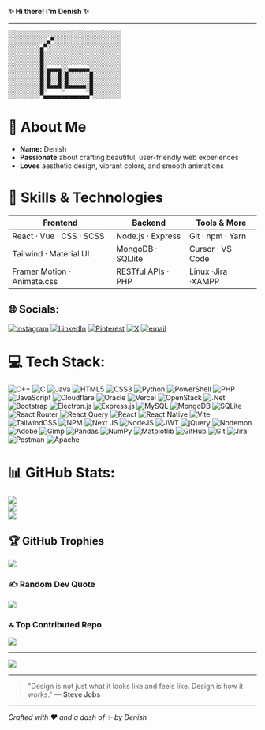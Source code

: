 **✨ Hi there! I'm **Denish** ✨**  

---

```
░░░░░░░░░░░░░░░░░░░░░░░░░░░░░░░░
░░░░░░░░░░░▄▀░░░░░░░░░░░░░░░░░░░
░░░░░░░░░▄▀░░░░░░░░░░░░░░░░░░░░░
░░░░░░░░░█░░░░░░░░░░░░░░░░░░░░░░
░░░░░░░░░█░░░░░░░░░░░░░░░░░░░░░░
░░░░░░░░░█░▄▄▄▄░░▄▄▄▄▄▄░░░░░░░░░
░░░░░░░░░█░█░░█░█░░░░░░█░░░░░░░░
░░░░░░░░░█░█░░█░█░░░░░░█░░░░░░░░
░░░░░░░░░█░▀▀▀▀░▀▀▀▀▀▀░█░░░░░░░░
░░░░░░░░░▀▄▄▄▄▄▄▄▄▄▄▄▄▄▀░░░░░░░░
```  

# 🌸 About Me

- **Name:** Denish  
- **Passionate** about crafting beautiful, user-friendly web experiences  
- **Loves** aesthetic design, vibrant colors, and smooth animations  

# 🚀 Skills & Technologies

| Frontend                   | Backend                  | Tools & More        |
|----------------------------|--------------------------|---------------------|
| React · Vue · CSS · SCSS   | Node.js · Express        | Git · npm · Yarn    |
| Tailwind · Material UI     | MongoDB · SQLlite        | Cursor · VS Code    |
| Framer Motion · Animate.css| RESTful APIs · PHP       | Linux ·Jira ·XAMPP  |


## 🌐 Socials:
[![Instagram](https://img.shields.io/badge/Instagram-%23E4405F.svg?logo=Instagram&logoColor=white)](https://instagram.com/den._.ish) [![LinkedIn](https://img.shields.io/badge/LinkedIn-%230077B5.svg?logo=linkedin&logoColor=white)](https://www.linkedin.com/in/denish-sharma/) [![Pinterest](https://img.shields.io/badge/Pinterest-%23E60023.svg?logo=Pinterest&logoColor=white)](https://pinterest.com/denishsharma701) [![X](https://img.shields.io/badge/X-black.svg?logo=X&logoColor=white)](https://x.com/@Denish_Sharma_) [![email](https://img.shields.io/badge/Email-D14836?logo=gmail&logoColor=white)](mailto:denishsharma701@gmail.com) 

# 💻 Tech Stack:
![C++](https://img.shields.io/badge/c++-%2300599C.svg?style=for-the-badge&logo=c%2B%2B&logoColor=white) ![C](https://img.shields.io/badge/c-%2300599C.svg?style=for-the-badge&logo=c&logoColor=white) ![Java](https://img.shields.io/badge/java-%23ED8B00.svg?style=for-the-badge&logo=openjdk&logoColor=white) ![HTML5](https://img.shields.io/badge/html5-%23E34F26.svg?style=for-the-badge&logo=html5&logoColor=white) ![CSS3](https://img.shields.io/badge/css3-%231572B6.svg?style=for-the-badge&logo=css3&logoColor=white) ![Python](https://img.shields.io/badge/python-3670A0?style=for-the-badge&logo=python&logoColor=ffdd54) ![PowerShell](https://img.shields.io/badge/PowerShell-%235391FE.svg?style=for-the-badge&logo=powershell&logoColor=white) ![PHP](https://img.shields.io/badge/php-%23777BB4.svg?style=for-the-badge&logo=php&logoColor=white) ![JavaScript](https://img.shields.io/badge/javascript-%23323330.svg?style=for-the-badge&logo=javascript&logoColor=%23F7DF1E) ![Cloudflare](https://img.shields.io/badge/Cloudflare-F38020?style=for-the-badge&logo=Cloudflare&logoColor=white) ![Oracle](https://img.shields.io/badge/Oracle-F80000?style=for-the-badge&logo=oracle&logoColor=white) ![Vercel](https://img.shields.io/badge/vercel-%23000000.svg?style=for-the-badge&logo=vercel&logoColor=white) ![OpenStack](https://img.shields.io/badge/Openstack-%23f01742.svg?style=for-the-badge&logo=openstack&logoColor=white) ![.Net](https://img.shields.io/badge/.NET-5C2D91?style=for-the-badge&logo=.net&logoColor=white) ![Bootstrap](https://img.shields.io/badge/bootstrap-%238511FA.svg?style=for-the-badge&logo=bootstrap&logoColor=white) ![Electron.js](https://img.shields.io/badge/Electron-191970?style=for-the-badge&logo=Electron&logoColor=white) ![Express.js](https://img.shields.io/badge/express.js-%23404d59.svg?style=for-the-badge&logo=express&logoColor=%2361DAFB) ![MySQL](https://img.shields.io/badge/mysql-4479A1.svg?style=for-the-badge&logo=mysql&logoColor=white) ![MongoDB](https://img.shields.io/badge/MongoDB-%234ea94b.svg?style=for-the-badge&logo=mongodb&logoColor=white) ![SQLite](https://img.shields.io/badge/sqlite-%2307405e.svg?style=for-the-badge&logo=sqlite&logoColor=white) ![React Router](https://img.shields.io/badge/React_Router-CA4245?style=for-the-badge&logo=react-router&logoColor=white) ![React Query](https://img.shields.io/badge/-React%20Query-FF4154?style=for-the-badge&logo=react%20query&logoColor=white) ![React](https://img.shields.io/badge/react-%2320232a.svg?style=for-the-badge&logo=react&logoColor=%2361DAFB) ![React Native](https://img.shields.io/badge/react_native-%2320232a.svg?style=for-the-badge&logo=react&logoColor=%2361DAFB) ![Vite](https://img.shields.io/badge/vite-%23646CFF.svg?style=for-the-badge&logo=vite&logoColor=white) ![TailwindCSS](https://img.shields.io/badge/tailwindcss-%2338B2AC.svg?style=for-the-badge&logo=tailwind-css&logoColor=white) ![NPM](https://img.shields.io/badge/NPM-%23CB3837.svg?style=for-the-badge&logo=npm&logoColor=white) ![Next JS](https://img.shields.io/badge/Next-black?style=for-the-badge&logo=next.js&logoColor=white) ![NodeJS](https://img.shields.io/badge/node.js-6DA55F?style=for-the-badge&logo=node.js&logoColor=white) ![JWT](https://img.shields.io/badge/JWT-black?style=for-the-badge&logo=JSON%20web%20tokens) ![jQuery](https://img.shields.io/badge/jquery-%230769AD.svg?style=for-the-badge&logo=jquery&logoColor=white) ![Nodemon](https://img.shields.io/badge/NODEMON-%23323330.svg?style=for-the-badge&logo=nodemon&logoColor=%BBDEAD) ![Adobe](https://img.shields.io/badge/adobe-%23FF0000.svg?style=for-the-badge&logo=adobe&logoColor=white) ![Gimp](https://img.shields.io/badge/Gimp-657D8B?style=for-the-badge&logo=gimp&logoColor=FFFFFF) ![Pandas](https://img.shields.io/badge/pandas-%23150458.svg?style=for-the-badge&logo=pandas&logoColor=white) ![NumPy](https://img.shields.io/badge/numpy-%23013243.svg?style=for-the-badge&logo=numpy&logoColor=white) ![Matplotlib](https://img.shields.io/badge/Matplotlib-%23ffffff.svg?style=for-the-badge&logo=Matplotlib&logoColor=black) ![GitHub](https://img.shields.io/badge/github-%23121011.svg?style=for-the-badge&logo=github&logoColor=white) ![Git](https://img.shields.io/badge/git-%23F05033.svg?style=for-the-badge&logo=git&logoColor=white) ![Jira](https://img.shields.io/badge/jira-%230A0FFF.svg?style=for-the-badge&logo=jira&logoColor=white) ![Postman](https://img.shields.io/badge/Postman-FF6C37?style=for-the-badge&logo=postman&logoColor=white) ![Apache](https://img.shields.io/badge/apache-%23D42029.svg?style=for-the-badge&logo=apache&logoColor=white)
# 📊 GitHub Stats:
![](https://github-readme-stats.vercel.app/api?username=Deniish&theme=aura&hide_border=false&include_all_commits=true&count_private=true)<br/>
![](https://nirzak-streak-stats.vercel.app/?user=Deniish&theme=aura&hide_border=false)<br/>
![](https://github-readme-stats.vercel.app/api/top-langs/?username=Deniish&theme=aura&hide_border=false&include_all_commits=true&count_private=true&layout=compact)

## 🏆 GitHub Trophies
![](https://github-profile-trophy.vercel.app/?username=Deniish&theme=radical&no-frame=false&no-bg=true&margin-w=4)

### ✍️ Random Dev Quote
![](https://quotes-github-readme.vercel.app/api?type=horizontal&theme=tokyonight)

### 🔝 Top Contributed Repo
![](https://github-contributor-stats.vercel.app/api?username=Deniish&limit=5&theme=monokai&combine_all_yearly_contributions=true)

---
[![](https://visitcount.itsvg.in/api?id=Deniish&icon=5&color=13)](https://visitcount.itsvg.in)

<!-- Proudly created with GPRM ( https://gprm.itsvg.in ) -->


---
> "Design is not just what it looks like and feels like. Design is how it works." — **Steve Jobs**
---

*Crafted with ❤️ and a dash of ✨ by Denish*





